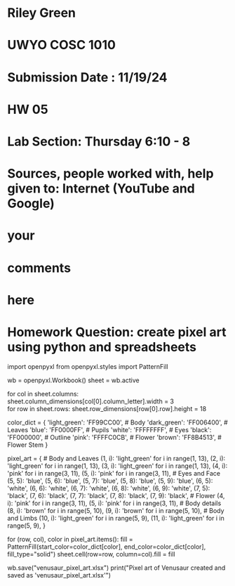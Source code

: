 # Riley Green
# UWYO COSC 1010
# Submission Date : 11/19/24
# HW 05
# Lab Section: Thursday 6:10 - 8
# Sources, people worked with, help given to: Internet (YouTube and Google) 
# your
# comments
# here
# Homework Question: create pixel art using python and spreadsheets 


import openpyxl
from openpyxl.styles import PatternFill

wb = openpyxl.Workbook()
sheet = wb.active

for col in sheet.columns:
    sheet.column_dimensions[col[0].column_letter].width = 3  
for row in sheet.rows:
    sheet.row_dimensions[row[0].row].height = 18 

color_dict = {
    'light_green': 'FF99CC00',  # Body
    'dark_green': 'FF006400',   # Leaves
    'blue': 'FF0000FF',         # Pupils
    'white': 'FFFFFFFF',        # Eyes
    'black': 'FF000000',        # Outline
    'pink': 'FFFFC0CB',         # Flower
    'brown': 'FF8B4513',        # Flower Stem
}

pixel_art = {
    # Body and Leaves
    (1, i): 'light_green' for i in range(1, 13),
    (2, i): 'light_green' for i in range(1, 13),
    (3, i): 'light_green' for i in range(1, 13),
    (4, i): 'pink' for i in range(3, 11),
    (5, i): 'pink' for i in range(3, 11),
    # Eyes and Face
    (5, 5): 'blue', (5, 6): 'blue', (5, 7): 'blue', (5, 8): 'blue', (5, 9): 'blue',
    (6, 5): 'white', (6, 6): 'white', (6, 7): 'white', (6, 8): 'white', (6, 9): 'white',
    (7, 5): 'black', (7, 6): 'black', (7, 7): 'black', (7, 8): 'black', (7, 9): 'black',
    # Flower 
    (4, i): 'pink' for i in range(3, 11),
    (5, i): 'pink' for i in range(3, 11),
    # Body details
    (8, i): 'brown' for i in range(5, 10),
    (9, i): 'brown' for i in range(5, 10),
    # Body and Limbs
    (10, i): 'light_green' for i in range(5, 9),
    (11, i): 'light_green' for i in range(5, 9),
}

for (row, col), color in pixel_art.items():
    fill = PatternFill(start_color=color_dict[color], end_color=color_dict[color], fill_type="solid")
    sheet.cell(row=row, column=col).fill = fill  


wb.save("venusaur_pixel_art.xlsx")
print("Pixel art of Venusaur created and saved as 'venusaur_pixel_art.xlsx'")

